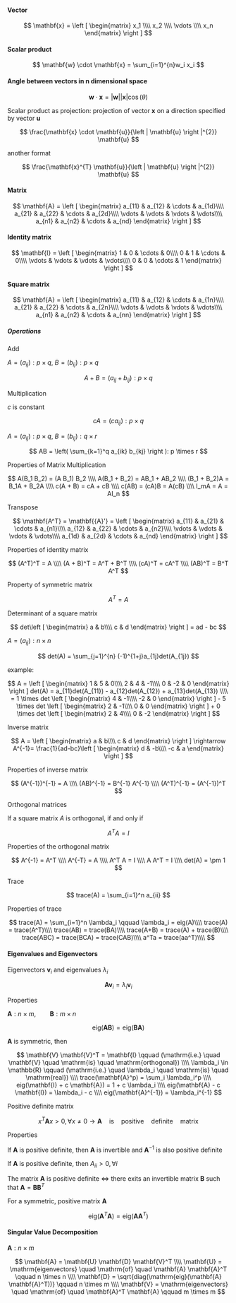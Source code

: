 #### Vector
$$
\mathbf{x} = \left [ \begin{matrix}
x_1 \\\\
x_2 \\\\
\vdots \\\\
x_n
\end{matrix} \right ]
$$

#### Scalar product

$$
\mathbf{w} \cdot \mathbf{x} = \sum_{i=1}^{n}w_i x_i
$$

#### Angle between vectors in n dimensional space

$$
\mathbf{w} \cdot \mathbf{x} = |\mathbf{w}| |\mathbf{x}| \cos(\theta)
$$

Scalar product as projection: projection of vector   $\mathbf{x}$   on a direction specified by vector   $\mathbf{u}$  

$$
\frac{\mathbf{x} \cdot \mathbf{u}}{\left | \mathbf{u} \right |^{2}} \mathbf{u}
$$

another format

$$
\frac{\mathbf{x}^{T} \mathbf{u}}{\left | \mathbf{u} \right |^{2}} \mathbf{u}
$$

#### Matrix

$$
\mathbf{A} = \left [ \begin{matrix}
a_{11} & a_{12} & \cdots & a_{1d}\\\\
a_{21} & a_{22} & \cdots & a_{2d}\\\\
\vdots & \vdots & \vdots & \vdots\\\\
a_{n1} & a_{n2} & \cdots & a_{nd}
\end{matrix} \right ]
$$

#### Identity matrix

$$
\mathbf{I} = \left [ \begin{matrix}
1 & 0 & \cdots & 0\\\\
0 & 1 & \cdots & 0\\\\
\vdots & \vdots & \vdots & \vdots\\\\
0 & 0 & \cdots & 1
\end{matrix} \right ]
$$

#### Square matrix

$$
\mathbf{A} = \left [ \begin{matrix}
a_{11} & a_{12} & \cdots & a_{1n}\\\\
a_{21} & a_{22} & \cdots & a_{2n}\\\\
\vdots & \vdots & \vdots & \vdots\\\\
a_{n1} & a_{n2} & \cdots & a_{nn}
\end{matrix} \right ]
$$

##### Operations

Add

$A=(a_{ij}): p \times q$,  $B=(b_{ij}): p \times q$

$$
A + B = (a_{ij} + b_{ij}): p \times q
$$


Multiplication

$c$ is constant

$$
cA=(ca_{ij}): p \times q
$$

$A=(a_{ij}): p \times q$,     $B=(b_{ij}): q \times r$

$$
AB = \left( \sum_{k=1}^q a_{ik} b_{kj} \right ): p \times r
$$

Properties of Matrix Multiplication

$$
A(B_1 B_2) = (A B_1) B_2 
\\\\
A(B_1 + B_2) = AB_1 + AB_2
\\\\
(B_1 + B_2)A = B_1A + B_2A
\\\\
c(A + B) = cA + cB
\\\\
c(AB) = (cA)B = A(cB)
\\\\
I_mA = A = AI_n
$$

Transpose

$$
\mathbf{A^T} = \mathbf{{A}'} = \left [ \begin{matrix}
a_{11} & a_{21} & \cdots & a_{n1}\\\\
a_{12} & a_{22} & \cdots & a_{n2}\\\\
\vdots & \vdots & \vdots & \vdots\\\\
a_{1d} & a_{2d} & \cdots & a_{nd}
\end{matrix} \right ]
$$

Properties of identity matrix

$$
(A^T)^T = A
\\\\
(A + B)^T = A^T + B^T
\\\\
(cA)^T = cA^T
\\\\
(AB)^T = B^T A^T
$$

Property of symmetric matrix

$$
A^T = A
$$

Determinant of a square matrix

$$
det\left [ \begin{matrix}
a & b\\\\
c & d
\end{matrix} \right ] = ad - bc
$$

$A=(a_{ij}): n \times n$

$$
det(A) = \sum_{j=1}^{n} (-1)^{1+j}a_{1j}det(A_{1j})
$$


example:

$$
A = \left [ \begin{matrix}
1 & 5 & 0\\\\
2 & 4 & -1\\\\
0 & -2 & 0
\end{matrix} \right ] det(A) = a_{11}det(A_{11}) - a_{12}det(A_{12}) + a_{13}det(A_{13}) 
\\\\
= 1 \times det \left [ \begin{matrix}
4 & -1\\\\
-2 & 0
\end{matrix} \right ] - 5 \times det \left [ \begin{matrix}
2 & -1\\\\
0 & 0
\end{matrix} \right ] + 0 \times det \left [ \begin{matrix}
2 & 4\\\\
0 & -2
\end{matrix} \right ]
$$


Inverse matrix

$$
A = \left [ \begin{matrix}
a & b\\\\
c & d
\end{matrix} \right ] \rightarrow 
A^{-1}= \frac{1}{ad-bc}\left [ \begin{matrix}
d & -b\\\\
-c & a
\end{matrix} \right ]
$$

Properties of inverse matrix


$$
(A^{-1})^{-1} = A
\\\\
(AB)^{-1} = B^{-1} A^{-1}
\\\\
(A^T)^{-1} = (A^{-1})^T
$$

Orthogonal matrices

If a square matrix   $A$    is orthogonal, if and only if

$$
A^T A = I
$$

Properties of the orthogonal matrix

$$
A^{-1} = A^T
\\\\
A^{-T} = A
\\\\
A^T A = I
\\\\
A A^T = I
\\\\
det(A) = \pm 1
$$

Trace

$$
trace(A) = \sum_{i=1}^n a_{ii}
$$


Properties of trace

$$
trace(A) = \sum_{i=1}^n \lambda_i \qquad \lambda_i = eig(A)\\\\
trace(A) = trace(A^T)\\\\
trace(AB) = trace(BA)\\\\
trace(A+B) = trace(A) + trace(B)\\\\
trace(ABC) = trace(BCA) = trace(CAB)\\\\
a^Ta = trace(aa^T)\\\\
$$

#### Eigenvalues and Eigenvectors

Eigenvectors   $\mathbf{v}_i$     and eigenvalues    $\lambda_i$    

$$
\mathbf{A} \mathbf{v}_i = \lambda_i \mathbf{v}_i
$$

Properties

$\mathbf{A}: n \times m, \qquad \mathbf{B}: m \times n$


$$
\mathrm{eig}(\mathbf{A} \mathbf{B}) = \mathrm{eig}(\mathbf{B} \mathbf{A})
$$

$\mathbf{A}$   is symmetric, then


$$
\mathbf{V} \mathbf{V}^T = \mathbf{I} \qquad (\mathrm{i.e.} \quad \mathbf{V} \quad \mathrm{is} \quad \mathrm{orthogonal})
\\\\
\lambda_i \in \mathbb{R} \qquad (\mathrm{i.e.} \quad \lambda_i \quad \mathrm{is} \quad \mathrm{real})
\\\\
trace(\mathbf{A}^p) = \sum_i \lambda_i^p
\\\\
eig(\mathbf{I} + c \mathbf{A}) = 1 + c \lambda_i
\\\\
eig(\mathbf{A} - c \mathbf{I}) = \lambda_i - c
\\\\
eig(\mathbf{A}^{-1}) = \lambda_i^{-1}
$$

Positive definite matrix

$$
x^T \mathbf{A} x > 0, \forall x \neq 0 \rightarrow \mathbf{A} \quad \mathrm{is} \quad \mathrm{positive} \quad \mathrm{definite} \quad \mathrm{matrix}
$$

Properties

If   $\mathbf{A}$   is positive definite, then   $\mathbf{A}$   is invertible and   $\mathbf{A}^{-1}$   is also positive definite

If   $\mathbf{A}$   is positive definite, then   $A_{ii}>0, \forall i$  

The matrix   $\mathbf{A}$   is positive definite   $\Leftrightarrow$   there exits an invertible matrix   $\mathbf{B}$   such that   $\mathbf{A} = \mathbf{B} \mathbf{B}^T$

For a symmetric, positive matrix   $\mathbf{A}$


$$
\mathrm{eig}(\mathbf{A}^T \mathbf{A}) = \mathrm{eig}(\mathbf{A} \mathbf{A}^T)
$$

#### Singular Value Decomposition

$\mathbf{A}: n \times m$



$$
\mathbf{A} = \mathbf{U} \mathbf{D} \mathbf{V}^T \\\\
\mathbf{U} = \mathrm{eigenvectors} \quad \mathrm{of} \quad \mathbf{A} \mathbf{A}^T \qquad n \times n \\\\
\mathbf{D} = \sqrt{diag(\mathrm{eig}(\mathbf{A} \mathbf{A}^T))} \qquad n \times m \\\\
\mathbf{V} = \mathrm{eigenvectors} \quad \mathrm{of} \quad \mathbf{A}^T \mathbf{A} \qquad m \times m
$$
